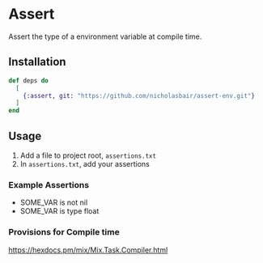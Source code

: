 # Assert

Assert the type of a environment variable at compile time.

## Installation

```elixir
def deps do
  [
    {:assert, git: "https://github.com/nicholasbair/assert-env.git"}
  ]
end
```

## Usage
1. Add a file to project root, `assertions.txt`
2. In `assertions.txt`, add your assertions

### Example Assertions
- SOME_VAR is not nil
- SOME_VAR is type float

### Provisions for Compile time
https://hexdocs.pm/mix/Mix.Task.Compiler.html
